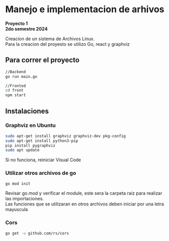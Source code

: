# Manejo e implementacion de arhivos
**Proyecto 1**  
__2do semestre 2024__

Creacion de un sistema de Archivos Linux.  
Para la creacion del proyesto se utilizo Go, react y graphviz
## Para correr el proyecto
```sh
//Backend
go run main.go  

//Fronted
cd front
npm start
```
## Instalaciones

### Graphviz en Ubuntu
```sh
sudo apt-get install graphviz graphviz-dev pkg-config
sudo apt-get install python3-pip
pip install pygraphviz
sudo apt update
```
Si no funciona, reiniciar Visual Code

### Utilizar otros archivos de go
```sh
go mod init
```
Revisar go.mod y verificar el module, este sera la carpeta raiz para realizar las importaciones.  
Las funciones que se utilizaran en otros archivos deben iniciar por una letra mayuscula

### Cors
```sh
go get -u github.com/rs/cors
```
